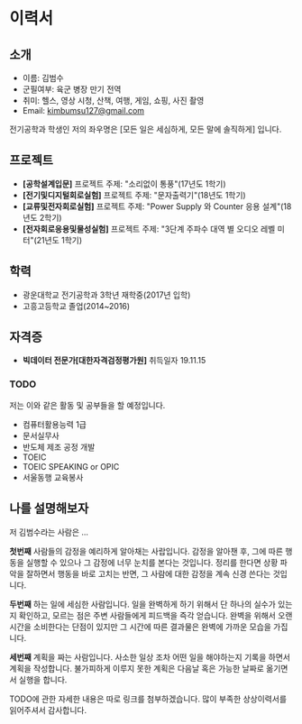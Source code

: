 # 이력서

## 소개
- 이름: 김범수
- 군필여부: 육군 병장 만기 전역
- 취미: 헬스, 영상 시청, 산책, 여행, 게임, 쇼핑, 사진 촬영
- Email: kimbumsu127@gmail.com

전기공학과 학생인 저의 좌우명은 [모든 일은 세심하게, 모든 말에 솔직하게] 입니다.


## 프로젝트
- **[공학설계입문]** 프로젝트 주제: "소리없이 통풍"(17년도 1학기) 
- **[전기및디지털회로실험]** 프로젝트 주제: "문자출력기"(18년도 1학기)
- **[교류및전자회로실험]** 프로젝트 주제: "Power Supply 와 Counter 응용 설계"(18년도 2학기)
- **[전자회로응용및물성실험]** 프로젝트 주제: "3단계 주파수 대역 별 오디오 레벨 미터"(21년도 1학기)


## 학력
- 광운대학교 전기공학과 3학년 재학중(2017년 입학)
- 고흥고등학교 졸업(2014~2016)

## 자격증 
- **빅데이터 전문가[대한자격검정평가원]** 취득일자 19.11.15

### TODO

저는 이와 같은 활동 및 공부들을 할 예정입니다. <br/>
- 컴퓨터활용능력 1급
- 문서실무사 
- 반도체 제조 공정 개발 
- TOEIC
- TOEIC SPEAKING or OPIC
- 서울동행 교육봉사

## 나를 설명해보자
 저 김범수라는 사람은 ... 
 
 **첫번째** 사람들의 감정을 예리하게 알아채는 사랍입니다.
 감정을 알아챈 후, 그에 따른 행동을 실행할 수 있으나 그 감정에 너무 눈치를 본다는 것입니다.
 정리를 한다면 상황 파악을 잘하면서 행동을 바로 고치는 반면, 그 사람에 대한 감정을 계속 신경 쓴다는 것입니다.
 
 **두번째** 하는 일에 세심한 사람입니다. 
 일을 완벽하게 하기 위해서 단 하나의 실수가 있는지 확인하고, 모르는 점은 주변 사람들에게 피드백을 즉각 얻습니다. 
 완벽을 위해서 오랜 시간을 소비한다는 단점이 있지만 그 시간에 따른 결과물은 완벽에 가까운 모습을 가집니다.
 
 **세번째** 계획을 짜는 사람입니다. 
 사소한 일상 조차 어떤 일을 해야하는지 기록을 하면서 계획을 작성합니다.
 불가피하게 이루지 못한 계획은 다음날 혹은 가능한 날짜로 옮기면서 실행을 합니다.



TODO에 관한 자세한 내용은 따로 링크를 첨부하겠습니다.
많이 부족한 상상이력서를 읽어주셔서 감사합니다.
